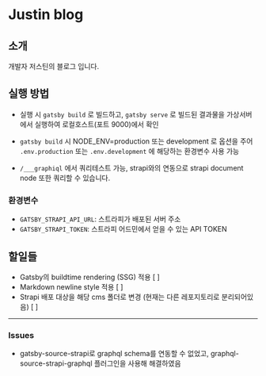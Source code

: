# Justin blog

## 소개

개발자 저스틴의 블로그 입니다.

## 실행 방법

- 실행 시 `gatsby build` 로 빌드하고, `gatsby serve` 로 빌드된 결과물을 가상서버에서 실행하여 로컬호스트(포트 9000)에서 확인
- `gatsby build` 시 NODE_ENV=production 또는 development 로 옵션을 주어 `.env.production` 또는 `.env.development` 에 해당하는 환경변수 사용 가능

- `/___graphiql` 에서 쿼리테스트 가능, strapi와의 연동으로 strapi document node 또한 쿼리할 수 있습니다.

### 환경변수

- `GATSBY_STRAPI_API_URL`: 스트라피가 배포된 서버 주소
- `GATSBY_STRAPI_TOKEN`: 스트라피 어드민에서 얻을 수 있는 API TOKEN

## 할일들

- Gatsby의 buildtime rendering (SSG) 적용 [ ]
- Markdown newline style 적용 [ ]
- Strapi 배포 대상을 해당 cms 폴더로 변경 (현재는 다른 레포지토리로 분리되어있음) [ ]

---

### Issues

- gatsby-source-strapi로 graphql schema를 연동할 수 없었고, graphql-source-strapi-graphql 플러그인을 사용해 해결하였음

